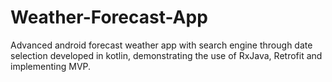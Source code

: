 # Weather-Forecast-App
 Advanced android forecast weather app with search engine through date selection developed in kotlin, demonstrating the use of RxJava, Retrofit and implementing MVP.
 

